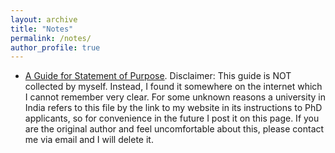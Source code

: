 ```yaml
---
layout: archive
title: "Notes"
permalink: /notes/
author_profile: true
---
```


- [A Guide for Statement of Purpose](http://zengruihan.github.io/pdf/SOP_Guide.pdf). Disclaimer: This guide is NOT collected by myself. Instead, I found it somewhere on the internet which I cannot remember very clear. For some unknown reasons a university in India refers to this file by the link to my website in its instructions to PhD applicants, so for convenience in the future I post it on this page. If you are the original author and feel uncomfortable about this, please contact me via email and I will delete it.


